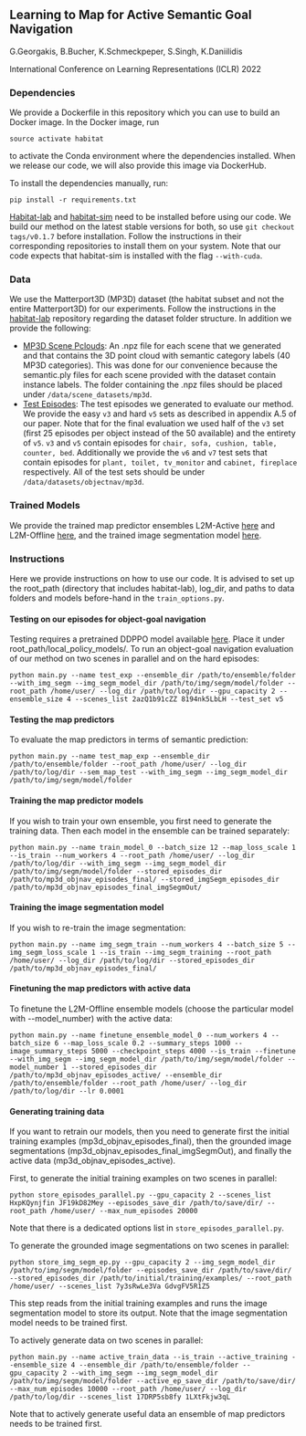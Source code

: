 ## Learning to Map for Active Semantic Goal Navigation
G.Georgakis, B.Bucher, K.Schmeckpeper, S.Singh, K.Daniilidis

International Conference on Learning Representations (ICLR) 2022

### Dependencies

We provide a Dockerfile in this repository which you can use to build an Docker image. In the Docker image, run
```
source activate habitat
```
to activate the Conda environment where the dependencies installed. When we release our code, we will also provide this image via DockerHub.

To install the dependencies manually, run:
```
pip install -r requirements.txt
```
[Habitat-lab](https://github.com/facebookresearch/habitat-lab) and [habitat-sim](https://github.com/facebookresearch/habitat-sim) need to be installed before using our code. We build our method on the latest stable versions for both, so use `git checkout tags/v0.1.7` before installation. Follow the instructions in their corresponding repositories to install them on your system. Note that our code expects that habitat-sim is installed with the flag `--with-cuda`.


### Data
We use the Matterport3D (MP3D) dataset (the habitat subset and not the entire Matterport3D) for our experiments. Follow the instructions in the [habitat-lab](https://github.com/facebookresearch/habitat-lab) repository regarding the dataset folder structure. In addition we provide the following:

- [MP3D Scene Pclouds](https://drive.google.com/file/d/1u4SKEYs4L5RnyXrIX-faXGU1jc16CTkJ/view?usp=sharing): An .npz file for each scene that we generated and that contains the 3D point cloud with semantic category labels (40 MP3D categories). This was done for our convenience because the semantic.ply files for each scene provided with the dataset contain instance labels. The folder containing the .npz files should be placed under `/data/scene_datasets/mp3d`.
- [Test Episodes](https://drive.google.com/drive/folders/16iI6l-J8-FtbHYLkaz4T_Mth11veXb4i?usp=sharing): The test episodes we generated to evaluate our method. We provide the easy `v3` and hard `v5` sets as described in appendix A.5 of our paper. Note that for the final evaluation we used half of the `v3` set (first 25 episodes per object instead of the 50 available) and the entirety of `v5`. `v3` and `v5` contain episodes for `chair, sofa, cushion, table, counter, bed`. Additionally we provide the `v6` and `v7` test sets that contain episodes for `plant, toilet, tv_monitor` and `cabinet, fireplace` respectively. All of the test sets should be under `/data/datasets/objectnav/mp3d`.


### Trained Models
We provide the trained map predictor ensembles L2M-Active [here](https://drive.google.com/file/d/1FMK0HCEfHv3E-dGKLRkbqDIiP5D61SMw/view?usp=sharing) and L2M-Offline [here](https://drive.google.com/file/d/1BPBbnz-sweiuRUI7GEfS3Yu0_xBTmMG6/view?usp=sharing), and the trained image segmentation model [here](https://drive.google.com/file/d/1JFooaaaUR7gUjVCeHxLIyLpRirfBAafI/view?usp=sharing).


### Instructions
Here we provide instructions on how to use our code. It is advised to set up the root_path (directory that includes habitat-lab), log_dir, and paths to data folders and models before-hand in the `train_options.py`.

#### Testing on our episodes for object-goal navigation
Testing requires a pretrained DDPPO model available [here](https://dl.fbaipublicfiles.com/habitat/data/baselines/v1/ddppo/ddppo-models/gibson-4plus-mp3d-train-val-test-resnet50.pth). Place it under root_path/local_policy_models/.
To run an object-goal navigation evaluation of our method on two scenes in parallel and on the hard episodes:
```
python main.py --name test_exp --ensemble_dir /path/to/ensemble/folder --with_img_segm --img_segm_model_dir /path/to/img/segm/model/folder --root_path /home/user/ --log_dir /path/to/log/dir --gpu_capacity 2 --ensemble_size 4 --scenes_list 2azQ1b91cZZ 8194nk5LbLH --test_set v5
```

#### Testing the map predictors
To evaluate the map predictors in terms of semantic prediction:
```
python main.py --name test_map_exp --ensemble_dir /path/to/ensemble/folder --root_path /home/user/ --log_dir /path/to/log/dir --sem_map_test --with_img_segm --img_segm_model_dir /path/to/img/segm/model/folder
```

#### Training the map predictor models
If you wish to train your own ensemble, you first need to generate the training data. Then each model in the ensemble can be trained separately:
```
python main.py --name train_model_0 --batch_size 12 --map_loss_scale 1 --is_train --num_workers 4 --root_path /home/user/ --log_dir /path/to/log/dir --with_img_segm --img_segm_model_dir /path/to/img/segm/model/folder --stored_episodes_dir /path/to/mp3d_objnav_episodes_final/ --stored_imgSegm_episodes_dir /path/to/mp3d_objnav_episodes_final_imgSegmOut/
```
#### Training the image segmentation model
If you wish to re-train the image segmentation:
```
python main.py --name img_segm_train --num_workers 4 --batch_size 5 --img_segm_loss_scale 1 --is_train --img_segm_training --root_path /home/user/ --log_dir /path/to/log/dir --stored_episodes_dir /path/to/mp3d_objnav_episodes_final/
```

#### Finetuning the map predictors with active data
To finetune the L2M-Offline ensemble models (choose the particular model with --model_number) with the active data:
```
python main.py --name finetune_ensemble_model_0 --num_workers 4 --batch_size 6 --map_loss_scale 0.2 --summary_steps 1000 --image_summary_steps 5000 --checkpoint_steps 4000 --is_train --finetune --with_img_segm --img_segm_model_dir /path/to/img/segm/model/folder --model_number 1 --stored_episodes_dir /path/to/mp3d_objnav_episodes_active/ --ensemble_dir /path/to/ensemble/folder --root_path /home/user/ --log_dir /path/to/log/dir --lr 0.0001
```

#### Generating training data
If you want to retrain our models, then you need to generate first the initial training examples (mp3d_objnav_episodes_final), then the grounded image segmentations (mp3d_objnav_episodes_final_imgSegmOut), and finally the active data (mp3d_objnav_episodes_active).

First, to generate the initial training examples on two scenes in parallel:
```
python store_episodes_parallel.py --gpu_capacity 2 --scenes_list HxpKQynjfin JF19kD82Mey --episodes_save_dir /path/to/save/dir/ --root_path /home/user/ --max_num_episodes 20000
```
Note that there is a dedicated options list in `store_episodes_parallel.py`.

To generate the grounded image segmentations on two scenes in parallel:
```
python store_img_segm_ep.py --gpu_capacity 2 --img_segm_model_dir /path/to/img/segm/model/folder --episodes_save_dir /path/to/save/dir/ --stored_episodes_dir /path/to/initial/training/examples/ --root_path /home/user/ --scenes_list 7y3sRwLe3Va GdvgFV5R1Z5
```
This step reads from the initial training examples and runs the image segmentation model to store its output. Note that the image segmentation model needs to be trained first.

To actively generate data on two scenes in parallel:
```
python main.py --name active_train_data --is_train --active_training --ensemble_size 4 --ensemble_dir /path/to/ensemble/folder --gpu_capacity 2 --with_img_segm --img_segm_model_dir /path/to/img/segm/model/folder --active_ep_save_dir /path/to/save/dir/ --max_num_episodes 10000 --root_path /home/user/ --log_dir /path/to/log/dir --scenes_list 17DRP5sb8fy 1LXtFkjw3qL
```
Note that to actively generate useful data an ensemble of map predictors needs to be trained first.
